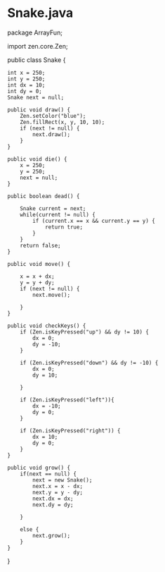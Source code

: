 Snake.java
==========
package ArrayFun;

import zen.core.Zen;

public class Snake {

	int x = 250;
	int y = 250;
	int dx = 10;
	int dy = 0;
	Snake next = null;

	public void draw() {
		Zen.setColor("blue");
		Zen.fillRect(x, y, 10, 10);
		if (next != null) {
			next.draw();
		}
	}

	public void die() {
		x = 250;
		y = 250;
		next = null;
	}

	public boolean dead() {

		Snake current = next;
		while(current != null) {
			if (current.x == x && current.y == y) {
				return true;
			}
		}
		return false;
	}

	public void move() {

		x = x + dx;
		y = y + dy;
		if (next != null) {
			next.move();

		}
	}

	public void checkKeys() {
		if (Zen.isKeyPressed("up") && dy != 10) {
			dx = 0;
			dy = -10;
		}

		if (Zen.isKeyPressed("down") && dy != -10) {
			dx = 0;
			dy = 10;

		}

		if (Zen.isKeyPressed("left")){
			dx = -10;
			dy = 0;
		}

		if (Zen.isKeyPressed("right")) {
			dx = 10;
			dy = 0;
		}
	}

	public void grow() {
		if(next == null) {
			next = new Snake();
			next.x = x - dx;
			next.y = y - dy;
			next.dx = dx;
			next.dy = dy;

		}

		else {
			next.grow();
		}
	}

}
